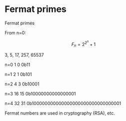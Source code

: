# Fermat primes

Fermat primes 

From n=0:

$$
F_n = 2^{2^n}+1
$$

3, 5, 17, 257, 65537

n=0 1 0 0b11

n=1 2 1 0b101

n=2 4 3 0b10001

n=3 16 15 0b10000000000000001

n=4 32 31 0b100000000000000000000000000000001

Fermat numbers are used in cryptography (RSA), etc.
